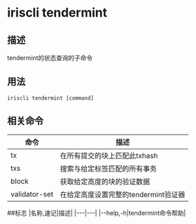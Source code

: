 # iriscli tendermint

## 描述
tendermint的状态查询的子命令

## 用法
```
iriscli tendermint [command]

```

## 相关命令

|命令|描述|
|---|---|
|tx|在所有提交的块上匹配此txhash|
|txs|搜索与给定标签匹配的所有事务|
|block|获取给定高度的块的验证数据|
|validator-set|在给定高度设置完整的tendermint验证器|

##标志
|名称,速记|描述|
|---|---|
|--help,-h|tendermint命令帮助|
